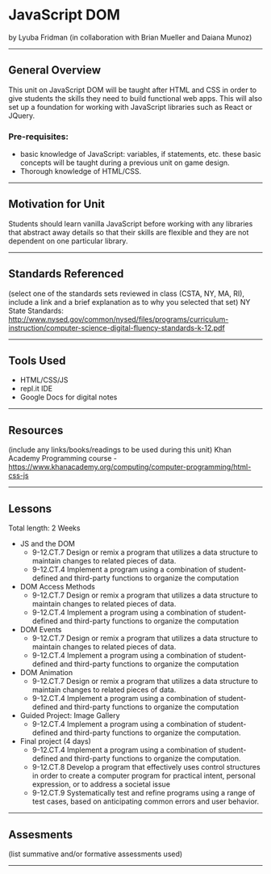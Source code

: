 # JavaScript DOM
by Lyuba Fridman (in collaboration with Brian Mueller and Daiana Munoz)

-----

## General Overview
This unit on JavaScript DOM will be taught after HTML and CSS in order to give students the skills they need to build functional web apps. This will also set up a foundation for working with JavaScript libraries such as React or JQuery. 

### Pre-requisites: 
- basic knowledge of JavaScript: variables, if statements, etc. these basic concepts will be taught during a previous unit on game design. 
- Thorough knowledge of HTML/CSS.
---

## Motivation for Unit
Students should learn vanilla JavaScript before working with any libraries that abstract away details so that their skills are flexible and they are not dependent on one particular library.

---

## Standards Referenced
(select one of the standards sets reviewed in class (CSTA, NY, MA, RI), include a link and a brief explanation as to why you selected that set)
NY State Standards: http://www.nysed.gov/common/nysed/files/programs/curriculum-instruction/computer-science-digital-fluency-standards-k-12.pdf

---

## Tools Used
- HTML/CSS/JS
- repl.it IDE
- Google Docs for digital notes

---

## Resources
(include any links/books/readings to be used during this unit)
Khan Academy Programming course - https://www.khanacademy.org/computing/computer-programming/html-css-js

---

## Lessons
Total length: 2 Weeks
- JS and the DOM
  - 9-12.CT.7 Design or remix a program that utilizes a data structure to maintain changes to related pieces of data.
  - 9-12.CT.4 Implement a program using a combination of student-defined and third-party functions to organize the computation
- DOM Access Methods
  - 9-12.CT.7 Design or remix a program that utilizes a data structure to maintain changes to related pieces of data.
  - 9-12.CT.4 Implement a program using a combination of student-defined and third-party functions to organize the computation
- DOM Events
  - 9-12.CT.7 Design or remix a program that utilizes a data structure to maintain changes to related pieces of data.
  - 9-12.CT.4 Implement a program using a combination of student-defined and third-party functions to organize the computation 
- DOM Animation
  - 9-12.CT.7 Design or remix a program that utilizes a data structure to maintain changes to related pieces of data.
  - 9-12.CT.4 Implement a program using a combination of student-defined and third-party functions to organize the computation
- Guided Project: Image Gallery
  - 9-12.CT.4 Implement a program using a combination of student-defined and third-party functions to organize the computation.
- Final project (4 days)
  - 9-12.CT.4 Implement a program using a combination of student-defined and third-party functions to organize the computation.
  - 9-12.CT.8 Develop a program that effectively uses control structures in order to create a computer program for practical intent, personal expression, or to address a societal issue
  - 9-12.CT.9 Systematically test and refine programs using a range of test cases, based on anticipating common errors and user behavior.

---

## Assesments
(list summative and/or formative assessments used)

---
